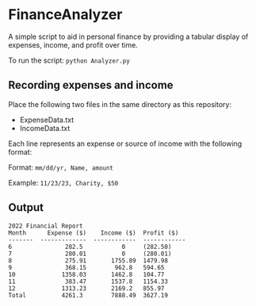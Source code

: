 # FinanceAnalyzer

A simple script to aid in personal finance by providing a tabular display of expenses, income, and profit over time.

To run the script:
`python Analyzer.py`

## Recording expenses and income

Place the following two files in the same directory as this repository:

- ExpenseData.txt
- IncomeData.txt

Each line represents an expense or source of income with the following format:

Format:
`mm/dd/yr, Name, amount`

Example:
`11/23/23, Charity, $50`

## Output

```
2022 Financial Report
Month      Expense ($)    Income ($)  Profit ($)
-------  -------------  ------------  ------------
6               282.5           0     (282.50)
7               280.01          0     (280.01)
8               275.91       1755.89  1479.98
9               368.15        962.8   594.65
10             1358.03       1462.8   104.77
11              383.47       1537.8   1154.33
12             1313.23       2169.2   855.97
Total          4261.3        7888.49  3627.19
```
